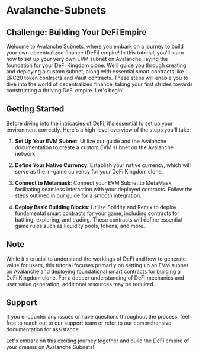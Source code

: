 # Avalanche-Subnets
## Challenge: Building Your DeFi Empire

Welcome to Avalanche Subnets, where you embark on a journey to build your own decentralized finance (DeFi) empire! In this tutorial, you'll learn how to set up your very own EVM subnet on Avalanche, laying the foundation for your DeFi Kingdom clone. We'll guide you through creating and deploying a custom subnet, along with essential smart contracts like ERC20 token contracts and Vault contracts. These steps will enable you to dive into the world of decentralized finance, taking your first strides towards constructing a thriving DeFi empire. Let's begin!

## Getting Started

Before diving into the intricacies of DeFi, it's essential to set up your environment correctly. Here's a high-level overview of the steps you'll take:

1. **Set Up Your EVM Subnet**: Utilize our guide and the Avalanche documentation to create a custom EVM subnet on the Avalanche network.

2. **Define Your Native Currency**: Establish your native currency, which will serve as the in-game currency for your DeFi Kingdom clone.

3. **Connect to Metamask**: Connect your EVM Subnet to MetaMask, facilitating seamless interaction with your deployed contracts. Follow the steps outlined in our guide for a smooth integration.

4. **Deploy Basic Building Blocks**: Utilize Solidity and Remix to deploy fundamental smart contracts for your game, including contracts for battling, exploring, and trading. These contracts will define essential game rules such as liquidity pools, tokens, and more.

## Note

While it's crucial to understand the workings of DeFi and how to generate value for users, this tutorial focuses primarily on setting up an EVM subnet on Avalanche and deploying foundational smart contracts for building a DeFi Kingdom clone. For a deeper understanding of DeFi mechanics and user value generation, additional resources may be required.

## Support

If you encounter any issues or have questions throughout the process, feel free to reach out to our support team or refer to our comprehensive documentation for assistance.

Let's embark on this exciting journey together and build the DeFi empire of your dreams on Avalanche Subnets!
